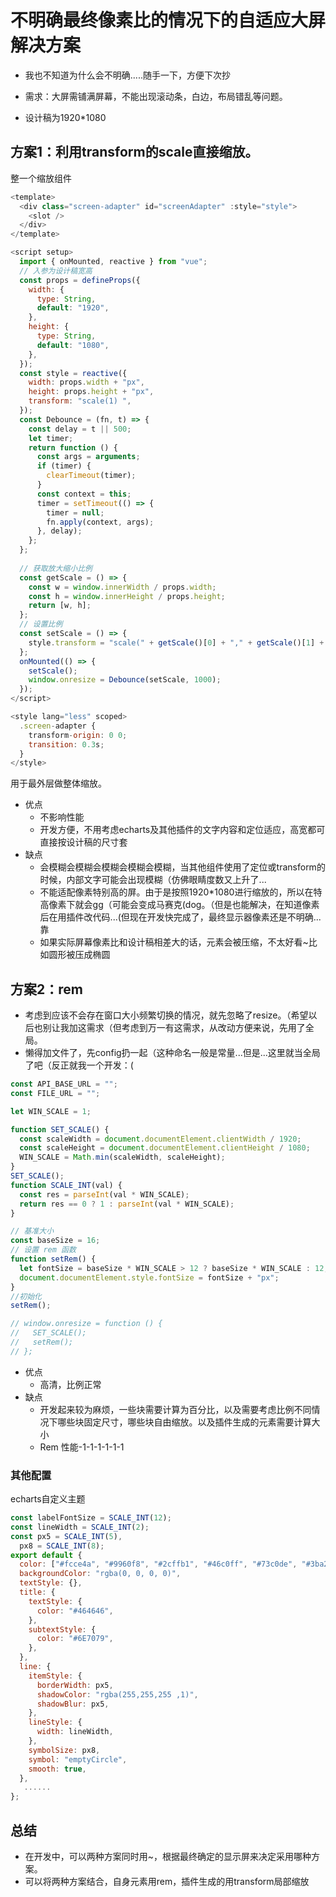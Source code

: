 # 不明确最终像素比的情况下的自适应大屏解决方案

- 我也不知道为什么会不明确.....随手一下，方便下次抄

- 需求：大屏需铺满屏幕，不能出现滚动条，白边，布局错乱等问题。

- 设计稿为1920*1080

## 方案1：利用transform的scale直接缩放。

整一个缩放组件

```js
<template>
  <div class="screen-adapter" id="screenAdapter" :style="style">
    <slot />
  </div>
</template>

<script setup>
  import { onMounted, reactive } from "vue";
  // 入参为设计稿宽高
  const props = defineProps({
    width: {
      type: String,
      default: "1920",
    },
    height: {
      type: String,
      default: "1080",
    },
  });
  const style = reactive({
    width: props.width + "px",
    height: props.height + "px",
    transform: "scale(1) ",
  });
  const Debounce = (fn, t) => {
    const delay = t || 500;
    let timer;
    return function () {
      const args = arguments;
      if (timer) {
        clearTimeout(timer);
      }
      const context = this;
      timer = setTimeout(() => {
        timer = null;
        fn.apply(context, args);
      }, delay);
    };
  };
  
  // 获取放大缩小比例
  const getScale = () => {
    const w = window.innerWidth / props.width;
    const h = window.innerHeight / props.height;
    return [w, h];
  };
  // 设置比例
  const setScale = () => {
    style.transform = "scale(" + getScale()[0] + "," + getScale()[1] + ") ";
  };
  onMounted(() => {
    setScale();
    window.onresize = Debounce(setScale, 1000);
  });
</script>

<style lang="less" scoped>
  .screen-adapter {
    transform-origin: 0 0;
    transition: 0.3s;
  }
</style>
```

用于最外层做整体缩放。

- 优点
  - 不影响性能
  - 开发方便，不用考虑echarts及其他插件的文字内容和定位适应，高宽都可直接按设计稿的尺寸套
- 缺点
  - 会模糊会模糊会模糊会模糊会模糊，当其他组件使用了定位或transform的时候，内部文字可能会出现模糊（仿佛眼睛度数又上升了...
  - 不能适配像素特别高的屏。由于是按照1920*1080进行缩放的，所以在特高像素下就会gg（可能会变成马赛克(dog。（但是也能解决，在知道像素后在用插件改代码...(但现在开发快完成了，最终显示器像素还是不明确...靠
  - 如果实际屏幕像素比和设计稿相差大的话，元素会被压缩，不太好看~比如圆形被压成椭圆

## 方案2：rem

- 考虑到应该不会存在窗口大小频繁切换的情况，就先忽略了resize。（希望以后也别让我加这需求（但考虑到万一有这需求，从改动方便来说，先用了全局。
- 懒得加文件了，先config扔一起（这种命名一般是常量...但是...这里就当全局了吧（反正就我一个开发：(

```js
const API_BASE_URL = "";
const FILE_URL = "";

let WIN_SCALE = 1;

function SET_SCALE() {
  const scaleWidth = document.documentElement.clientWidth / 1920;
  const scaleHeight = document.documentElement.clientHeight / 1080;
  WIN_SCALE = Math.min(scaleWidth, scaleHeight);
}
SET_SCALE();
function SCALE_INT(val) {
  const res = parseInt(val * WIN_SCALE);
  return res == 0 ? 1 : parseInt(val * WIN_SCALE);
}
```

```js
// 基准大小
const baseSize = 16;
// 设置 rem 函数
function setRem() {
  let fontSize = baseSize * WIN_SCALE > 12 ? baseSize * WIN_SCALE : 12;
  document.documentElement.style.fontSize = fontSize + "px";
}
//初始化
setRem();

// window.onresize = function () {
//   SET_SCALE();
//   setRem();
// };
```

- 优点
  - 高清，比例正常
- 缺点
  - 开发起来较为麻烦，一些块需要计算为百分比，以及需要考虑比例不同情况下哪些块固定尺寸，哪些块自由缩放。以及插件生成的元素需要计算大小
  - Rem 性能-1-1-1-1-1-1

### 其他配置

echarts自定义主题

```js
const labelFontSize = SCALE_INT(12);
const lineWidth = SCALE_INT(2);
const px5 = SCALE_INT(5),
  px8 = SCALE_INT(8);
export default {
  color: ["#fcce4a", "#9960f8", "#2cffb1", "#46c0ff", "#73c0de", "#3ba272", "#fc8452", "#9a60b4", "#ea7ccc"],
  backgroundColor: "rgba(0, 0, 0, 0)",
  textStyle: {},
  title: {
    textStyle: {
      color: "#464646",
    },
    subtextStyle: {
      color: "#6E7079",
    },
  },
  line: {
    itemStyle: {
      borderWidth: px5,
      shadowColor: "rgba(255,255,255 ,1)",
      shadowBlur: px5,
    },
    lineStyle: {
      width: lineWidth,
    },
    symbolSize: px8,
    symbol: "emptyCircle",
    smooth: true,
  },
   ......
};
```

## 总结

- 在开发中，可以两种方案同时用~，根据最终确定的显示屏来决定采用哪种方案。
- 可以将两种方案结合，自身元素用rem，插件生成的用transform局部缩放
